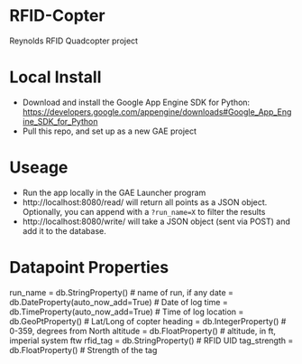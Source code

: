 RFID-Copter
===========

Reynolds RFID Quadcopter project

Local Install
=============
* Download and install the Google App Engine SDK for Python: https://developers.google.com/appengine/downloads#Google_App_Engine_SDK_for_Python
* Pull this repo, and set up as a new GAE project

Useage
======
* Run the app locally in the GAE Launcher program
* http://localhost:8080/read/ will return all points as a JSON object. Optionally, you can append with a `?run_name=X` to filter the results
* http://localhost:8080/write/ will take a JSON object (sent via POST) and add it to the database. 

Datapoint Properties
====================
run_name     = db.StringProperty() # name of run, if any
date         = db.DateProperty(auto_now_add=True) # Date of log
time         = db.TimeProperty(auto_now_add=True) # Time of log
location     = db.GeoPtProperty() # Lat/Long of copter
heading      = db.IntegerProperty() # 0-359, degrees from North
altitude     = db.FloatProperty() # altitude, in ft, imperial system ftw
rfid_tag     = db.StringProperty() # RFID UID
tag_strength = db.FloatProperty() # Strength of the tag